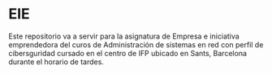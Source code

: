 # EIE

Este repositorio va a servir para la asignatura de Empresa e iniciativa emprendedora del curos de Administración de sistemas en red con perfil de cibersguridad cursado en el centro de IFP ubicado en Sants, Barcelona durante el horario de tardes.
